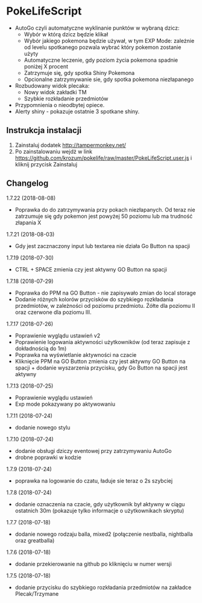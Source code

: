 # PokeLifeScript

* AutoGo czyli automatyczne wyklinanie punktów w wybraną dzicz:
  - Wybór w którą dzicz będzie klikał
  - Wybór jakiego pokemona będzie używał, w tym EXP Mode:  zależnie od levelu spotkanego pozwala wybrać który pokemon zostanie użyty
  - Automatyczne leczenie, gdy poziom życia pokemona spadnie poniżej X procent
  - Zatrzymuje się, gdy spotka Shiny Pokemona
  - Opcionalne zatrzymywanie sie, gdy spotka pokemona niezłapanego
* Rozbudowany widok plecaka:
  - Nowy widok zakładki TM
  - Szybkie rozkładanie przedmiotów
* Przypomnienia o nieodbytej opiece.
* Alerty shiny - pokazuje ostatnie 3 spotkane shiny.

Instrukcja instalacji
---------

1. Zainstaluj dodatek http://tampermonkey.net/
2. Po zainstalowaniu wejdż w link https://github.com/krozum/pokelife/raw/master/PokeLifeScript.user.js i kliknij przycisk Zainstaluj


Changelog
---------
1.7.22 (2018-08-08)
* Poprawka do do zatrzymywania przy pokach niezłapanych. Od teraz nie zatrzumuje się gdy pokemon jest powyżej 50 poziomu lub ma trudność złapania X

1.7.21 (2018-08-03)
* Gdy jest zacznaczony input lub textarea nie działa Go Button na spacji

1.7.19 (2018-07-30)
* CTRL + SPACE zmienia czy jest aktywny GO Button na spacji

1.7.18 (2018-07-29)
* Poprawka do PPM na GO Button - nie zapisywało zmian do local storage
* Dodanie różnych kolorów przycisków do szybkiego rozkładania przedmiotów, w zależności od poziomu przedmiotu. Źółte dla poziomu II oraz czerwone dla poziomu III.

1.7.17 (2018-07-26)
* Poprawienie wyglądu ustawień v2
* Poprawienie logowania aktywności użytkowników (od teraz zapisuje z dokładnością do 1m)
* Poprawka na wyświetlanie aktywności na czacie
* Kliknięcie PPM na GO Button zmienia czy jest aktywny GO Button na spacji + dodanie wyszarzenia przycisku, gdy Go Button na spacji jest aktywny

1.7.13 (2018-07-25)
* Poprawienie wyglądu ustawień
* Exp mode pokazywany po aktywowaniu

1.7.11 (2018-07-24)
* dodanie nowego stylu

1.7.10 (2018-07-24)
* dodanie obsługi dziczy eventowej przy zatrzymywaniu AutoGo
* drobne poprawki w kodzie

1.7.9 (2018-07-24)
* poprawka na logowanie do czatu, ładuje sie teraz o 2s szybciej

1.7.8 (2018-07-24)
* dodanie oznaczenia na czacie, gdy użytkownik był aktywny w ciągu ostatnich 30m (pokazuje tylko informacje o użytkownikach skryptu)

1.7.7 (2018-07-18)
* dodanie nowego rodzaju balla, mixed2 (połączenie nestballa, nightballa oraz greatballa)

1.7.6 (2018-07-18)
* dodanie przekierowanie na github po kliknięciu w numer wersji

1.7.5 (2018-07-18)
* dodanie przycisku do szybkiego rozkładania przedmiotów na zakładce Plecak/Trzymane
